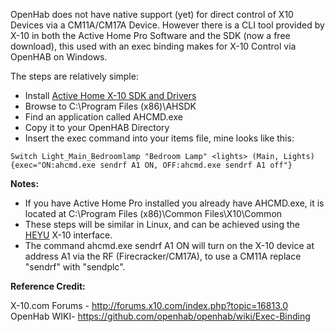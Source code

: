 OpenHab does not have native support (yet) for direct control of X10 Devices via a CM11A/CM17A Device. However there is a CLI tool provided by X-10 in both the Active Home Pro Software and the SDK (now a free download), this used with an exec binding makes for X-10 Control via OpenHAB on Windows.

The steps are relatively simple:
* Install [Active Home X-10 SDK and Drivers](http://kbase.x10.com/wiki/Activehome_Pro_SDK) 
* Browse to C:\Program Files (x86)\AHSDK
* Find an application called AHCMD.exe
* Copy it to your OpenHAB Directory
* Insert the exec command into your items file, mine looks like this:
	
`Switch Light_Main_Bedroomlamp "Bedroom Lamp" <lights> (Main, Lights){exec="ON:ahcmd.exe sendrf A1 ON, OFF:ahcmd.exe sendrf A1 off"}`	


**Notes:**

* If you have Active Home Pro installed you already have AHCMD.exe, it is located at C:\Program Files (x86)\Common Files\X10\Common
* These steps will be similar in Linux, and can be achieved using the [HEYU](http://heyu.tanj.com/) X-10 interface.
* The command ahcmd.exe sendrf A1 ON will turn on the X-10 device at address A1 via the RF (Firecracker/CM17A), to use a CM11A replace "sendrf" with "sendplc".
	
**Reference Credit:**

X-10.com Forums - http://forums.x10.com/index.php?topic=16813.0 
OpenHab WIKI- https://github.com/openhab/openhab/wiki/Exec-Binding 
